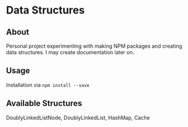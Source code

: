 # Data Structures
## About
Personal project experimenting with making NPM packages and creating data structures.
I may create documentation later on.

## Usage
Installation via `npm install --save `

## Available Structures
DoublyLinkedListNode, DoublyLinkedList, HashMap, Cache
